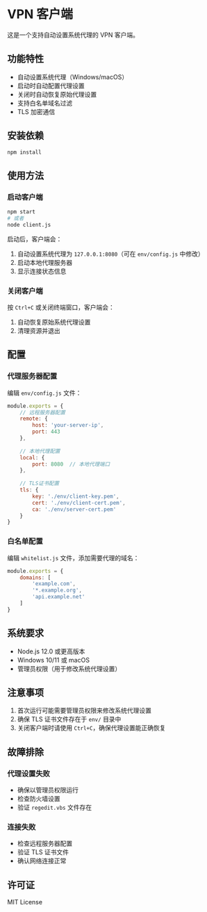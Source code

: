 # VPN 客户端

这是一个支持自动设置系统代理的 VPN 客户端。

## 功能特性

- 自动设置系统代理（Windows/macOS）
- 启动时自动配置代理设置
- 关闭时自动恢复原始代理设置
- 支持白名单域名过滤
- TLS 加密通信

## 安装依赖

```bash
npm install
```

## 使用方法

### 启动客户端

```bash
npm start
# 或者
node client.js
```

启动后，客户端会：
1. 自动设置系统代理为 `127.0.0.1:8080`（可在 `env/config.js` 中修改）
2. 启动本地代理服务器
3. 显示连接状态信息

### 关闭客户端

按 `Ctrl+C` 或关闭终端窗口，客户端会：
1. 自动恢复原始系统代理设置
2. 清理资源并退出

## 配置

### 代理服务器配置

编辑 `env/config.js` 文件：

```javascript
module.exports = {
    // 远程服务器配置
    remote: {
        host: 'your-server-ip',
        port: 443
    },
    
    // 本地代理配置
    local: {
        port: 8080  // 本地代理端口
    },
    
    // TLS证书配置
    tls: {
        key: './env/client-key.pem',
        cert: './env/client-cert.pem',
        ca: './env/server-cert.pem'
    }
}
```

### 白名单配置

编辑 `whitelist.js` 文件，添加需要代理的域名：

```javascript
module.exports = {
    domains: [
        'example.com',
        '*.example.org',
        'api.example.net'
    ]
}
```

## 系统要求

- Node.js 12.0 或更高版本
- Windows 10/11 或 macOS
- 管理员权限（用于修改系统代理设置）

## 注意事项

1. 首次运行可能需要管理员权限来修改系统代理设置
2. 确保 TLS 证书文件存在于 `env/` 目录中
3. 关闭客户端时请使用 `Ctrl+C`，确保代理设置能正确恢复

## 故障排除

### 代理设置失败

- 确保以管理员权限运行
- 检查防火墙设置
- 验证 `regedit.vbs` 文件存在

### 连接失败

- 检查远程服务器配置
- 验证 TLS 证书文件
- 确认网络连接正常

## 许可证

MIT License 